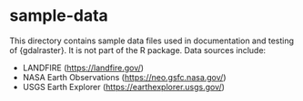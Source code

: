 # sample-data

This directory contains sample data files used in documentation and testing of {gdalraster}. It is not part of the R package. Data sources include:

- LANDFIRE (https://landfire.gov/)
- NASA Earth Observations (https://neo.gsfc.nasa.gov/)
- USGS Earth Explorer (https://earthexplorer.usgs.gov/)

